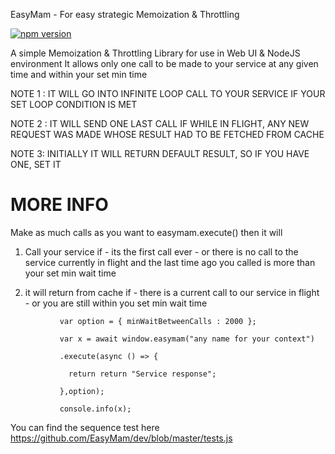 
  EasyMam - For easy strategic Memoization & Throttling

  [![npm version](https://badge.fury.io/js/easymam.svg)](https://badge.fury.io/js/easymam)
 
  A simple Memoization & Throttling Library for use in Web UI & NodeJS environment
  It allows only one call to be made to your service at any given time
  and within your set min time
 
  NOTE 1 : IT WILL GO INTO INFINITE LOOP CALL TO YOUR SERVICE IF YOUR SET LOOP CONDITION IS MET
  
  NOTE 2 : IT WILL SEND ONE LAST CALL IF WHILE IN FLIGHT, ANY NEW REQUEST WAS MADE WHOSE RESULT HAD TO BE FETCHED FROM CACHE
 
  NOTE 3: INITIALLY IT WILL RETURN DEFAULT RESULT, SO IF YOU HAVE ONE, SET IT
  
  MORE INFO
  ==========
 
  Make as much calls as you want to easymam.execute()  then it will
  1. Call your service if
           - its the first call ever
           - or there is no call to the service currently in flight
             and the last time ago you called is more than your set min wait time
 
  2. it will return from cache if
          - there is a current call to our service in flight
          - or you are still within you set min wait time
 
 
 ```
            var option = { minWaitBetweenCalls : 2000 };

            var x = await window.easymam("any name for your context")

            .execute(async () => {  

              return return "Service response";

            },option);

            console.info(x);
 ```

You can find the sequence test here https://github.com/EasyMam/dev/blob/master/tests.js